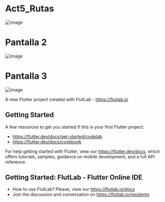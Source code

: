 # Act5_Rutas

![image](https://github.com/user-attachments/assets/1801f897-7c60-4d0c-87f0-52d71958a883)

# Pantalla 2
![image](https://github.com/user-attachments/assets/386801bb-b78e-44ea-b3c7-6402f12b336f)

# Pantalla 3
![image](https://github.com/user-attachments/assets/917a0f80-2746-4fad-99e7-96bf855b1fc2)



A new Flutter project created with FlutLab - https://flutlab.io

## Getting Started

A few resources to get you started if this is your first Flutter project:

- https://flutter.dev/docs/get-started/codelab
- https://flutter.dev/docs/cookbook

For help getting started with Flutter, view our
https://flutter.dev/docs, which offers tutorials,
samples, guidance on mobile development, and a full API reference.

## Getting Started: FlutLab - Flutter Online IDE

- How to use FlutLab? Please, view our https://flutlab.io/docs
- Join the discussion and conversation on https://flutlab.io/residents
